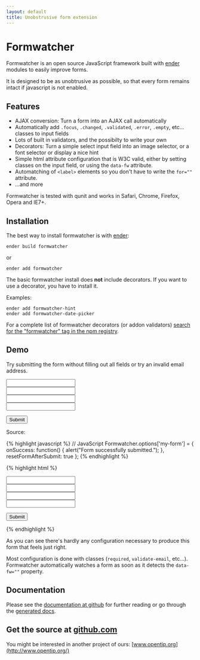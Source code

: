 ```yaml
---
layout: default
title: Unobstrusive form extension
---
```


# Formwatcher

Formwatcher is an open source JavaScript framework built with [ender](http://ender.no.de) modules to easily improve forms.

It is designed to be as unobtrusive as possible, so that every form remains intact if javascript is not enabled.


## Features

- AJAX conversion: Turn a form into an AJAX call automatically
- Automatically add `.focus`, `.changed`, `.validated`, `.error`, `.empty`, etc... classes to input fields
- Lots of built in validators, and the possibilty to write your own
- Decorators: Turn a simple select input field into an image selector, or a font selector or display a nice hint
- Simple html attribute configuration that is W3C valid, either by setting classes on the input field, or using the `data-fw` attribute.
- Automatching of `<label>` elements so you don't have to write the `for=""` attribute.
- ...and more

Formwatcher is tested with qunit and works in Safari, Chrome, Firefox, Opera and IE7+.


## Installation

The best way to install formwatcher is with [ender][]:

    ender build formwatcher

or

    ender add formwatcher


[ender]: http://ender.no.de/


The basic formwatcher install does **not** include decorators. If you want to use a decorator, you have to install it.

Examples:

    ender add formwatcher-hint
    ender add formwatcher-date-picker

For a complete list of formwatcher decorators (or addon validators) [search for the "formwatcher" tag in the npm registry](http://search.npmjs.org/#/_tag/formwatcher).


## Demo

Try submitting the form without filling out all fields or try an invalid email address.

<script type="text/javascript">
  Formwatcher.options['my-form'] = {
    onSuccess: function() { alert("Form successfully submitted."); },
    resetFormAfterSubmit: true
  };
</script>

<form action="target.html" method="get" id="my-form" data-fw='{ "ajax": true }'>

  <div><input type="text" name="login" value="" data-hint="Login" class="required" /></div>
  <div><input type="password" name="password" value="" data-hint="Password" class="required" /></div>
  <div><input type="text" name="email" value="" data-hint="Email" class="validate-email required" /></div>
  <div><input type="text" name="age" value="" data-hint="Your age" class="validate-integer required" /></div>

  <button type="submit">Submit</button>
    
</form>

Source:

{% highlight javascript %}
// JavaScript
Formwatcher.options['my-form'] = {
  onSuccess: function() { alert("Form successfully submitted."); },
  resetFormAfterSubmit: true
};
{% endhighlight %}

{% highlight html %}
<!-- HTML -->
<form action="target.html" method="get" id="my-form" data-fw='{ "ajax": true }'>

  <div><input type="text" name="login" value="" data-hint="Login" class="required" /></div>
  <div><input type="password" name="password" value="" data-hint="Password" class="required" /></div>
  <div><input type="text" name="email" value="" data-hint="Email" class="validate-email required" /></div>
  <div><input type="text" name="age" value="" data-hint="Your age" class="validate-integer required" /></div>

  <button type="submit">Submit</button>
    
</form>
{% endhighlight %}

As you can see there's hardly any configuration necessary to produce this form that feels just right.

Most configuration is done with classes (`required`, `validate-email`, etc...).  
Formwatcher automatically watches a form as soon as it detects the `data-fw=""` property.

## Documentation

Please see the [documentation at github](https://github.com/enyo/formwatcher) for further reading or
go through the [generated docs](docs/formwatcher.html).

## Get the source at [github.com](https://github.com/enyo/formwatcher/tags)



You might be interested in another project of ours: [www.opentip.org](http://www.opentip.org/)

